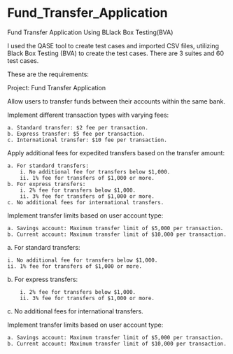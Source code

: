 # Fund_Transfer_Application
Fund Transfer Application Using BLlack Box Testing(BVA)

I used the QASE tool to create test cases and imported CSV files, utilizing Black Box Testing (BVA) to create the test cases. There are 3 suites and 60 test cases.

These are the requirements:

Project: Fund Transfer Application

Allow users to transfer funds between their accounts within the same bank.

Implement different transaction types with varying fees: 

	a. Standard transfer: $2 fee per transaction.
	b. Express transfer: $5 fee per transaction.
	c. International transfer: $10 fee per transaction.
	
Apply additional fees for expedited transfers based on the transfer amount:

	a. For standard transfers:
		i. No additional fee for transfers below $1,000.
		ii. 1% fee for transfers of $1,000 or more.
	b. For express transfers:
		i. 2% fee for transfers below $1,000.
		ii. 3% fee for transfers of $1,000 or more.
	c. No additional fees for international transfers.
	
Implement transfer limits based on user account type:

	a. Savings account: Maximum transfer limit of $5,000 per transaction.
	b. Current account: Maximum transfer limit of $10,000 per transaction.
	
a. For standard transfers:
 
    i. No additional fee for transfers below $1,000.
    ii. 1% fee for transfers of $1,000 or more.
 	
 b. For express transfers:
 
		i. 2% fee for transfers below $1,000.
		ii. 3% fee for transfers of $1,000 or more.
  
c. No additional fees for international transfers.
	
Implement transfer limits based on user account type:

	a. Savings account: Maximum transfer limit of $5,000 per transaction.
	b. Current account: Maximum transfer limit of $10,000 per transaction.
	
